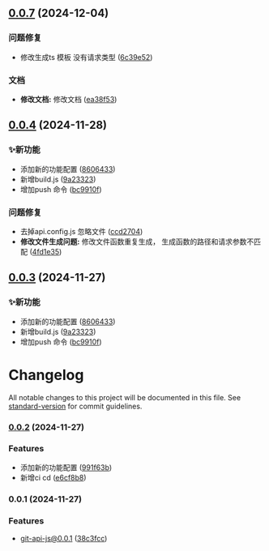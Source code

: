 

## [0.0.7](https://github.com/ChYuanJinlin/gen-api-js/compare/v0.0.4...v0.0.7) (2024-12-04)


###  问题修复

* 修改生成ts 模板 没有请求类型 ([6c39e52](https://github.com/ChYuanJinlin/gen-api-js/commit/6c39e522e08be009f18efcb4ae4689014a223f4a))


###  文档

* **修改文档:** 修改文档 ([ea38f53](https://github.com/ChYuanJinlin/gen-api-js/commit/ea38f53bdb10b9352779cd43d1b51724308c9eaa))

## [0.0.4](https://github.com/ChYuanJinlin/gen-api-js/compare/v0.0.2...v0.0.4) (2024-11-28)


### ✨新功能

* 添加新的功能配置 ([8606433](https://github.com/ChYuanJinlin/gen-api-js/commit/860643338b67e0760f47f38b28f4a6b1f0353309))
* 新增build.js ([9a23323](https://github.com/ChYuanJinlin/gen-api-js/commit/9a23323ae03ce1813dadb4d1a548314b4fcf799c))
* 增加push 命令 ([bc9910f](https://github.com/ChYuanJinlin/gen-api-js/commit/bc9910fc4e4c03906bc18d41751ca2aa867551a1))


###  问题修复

* 去掉api.config.js 忽略文件 ([ccd2704](https://github.com/ChYuanJinlin/gen-api-js/commit/ccd2704b26df1472acaf1cfb398baad54f2597c1))
* **修改文件生成问题:** 修改文件函数重复生成， 生成函数的路径和请求参数不匹配 ([4fd1e35](https://github.com/ChYuanJinlin/gen-api-js/commit/4fd1e351846cf5334324ab5b9fac5974e382fabc))

## [0.0.3](https://github.com/ChYuanJinlin/gen-api-js/compare/v0.0.2...v0.0.3) (2024-11-27)


### ✨新功能

* 添加新的功能配置 ([8606433](https://github.com/ChYuanJinlin/gen-api-js/commit/860643338b67e0760f47f38b28f4a6b1f0353309))
* 新增build.js ([9a23323](https://github.com/ChYuanJinlin/gen-api-js/commit/9a23323ae03ce1813dadb4d1a548314b4fcf799c))
* 增加push 命令 ([bc9910f](https://github.com/ChYuanJinlin/gen-api-js/commit/bc9910fc4e4c03906bc18d41751ca2aa867551a1))

# Changelog

All notable changes to this project will be documented in this file. See [standard-version](https://github.com/conventional-changelog/standard-version) for commit guidelines.

### [0.0.2](https://github.com/ChYuanJinlin/gen-api-js/compare/v0.0.1...v0.0.2) (2024-11-27)


### Features

* 添加新的功能配置 ([991f63b](https://github.com/ChYuanJinlin/gen-api-js/commit/991f63b60fcdff1fdac2f2e4895e0588758a5b87))
* 新增ci cd ([e6cf8b8](https://github.com/ChYuanJinlin/gen-api-js/commit/e6cf8b862b350e188553c2e994229fb4392f6d57))

### 0.0.1 (2024-11-27)


### Features

* git-api-js@0.0.1 ([38c3fcc](https://github.com/ChYuanJinlin/gen-yapi/commit/38c3fccb931ea8ee3da017df2962ecc0f36917df))
